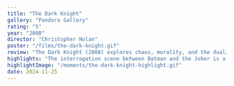 ```yaml
---
title: "The Dark Knight"
gallery: "Pandora Gallery"
rating: "5"
year: "2008"
director: "Christopher Nolan"
poster: "/films/the-dark-knight.gif"
review: "The Dark Knight (2008) explores chaos, morality, and the duality of human nature. With Gotham City on the brink of collapse, Bruce Wayne faces the Joker, an anarchistic force who thrives on societal destruction. The film embodies the Pandora Gallery’s themes by delving into the chaos unleashed when humanity tampers with moral boundaries, while still offering hope through the resilience of its characters."
highlights: "The interrogation scene between Batman and the Joker is a standout moment, encapsulating the film’s central themes of chaos and morality. Hans Zimmer’s pulse-pounding score and Heath Ledger’s transformative performance create a masterclass in tension and storytelling."
highlightImage: "/moments/the-dark-knight-highlight.gif"
date: 2024-11-25
---
```


